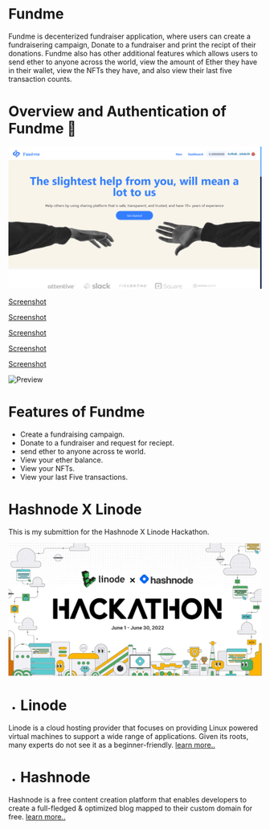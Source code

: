 # Fundme

Fundme is decenterized fundraiser application, where users can create a fundraisering campaign, Donate to a fundraiser and print the recipt of their donations. Fundme also has other additional features which allows users to send ether to anyone across the world, view the amount of Ether they have in their wallet, view the NFTs they have, and also view their last five transaction counts.

# Overview and Authentication of Fundme 🔐
![Screenshot](/assets/Screenshot1.png)

[Screenshot](/assets/Screenshot2.png)

[Screenshot](/assets/Screenshot3.png)

[Screenshot](/assets/Screenshot4.png)

[Screenshot](/assets/Screenshot5.png)

[Screenshot](/assets/Screenshot6.png)

![Preview](/assets/auth.gif)

# Features of Fundme

- Create a fundraising campaign.
- Donate to a fundraiser and request for reciept.
- send ether to anyone across te world.
- View your ether balance.
- View your NFTs.
- View your last Five transactions.

# Hashnode X Linode

This is my submittion for the Hashnode X Linode Hackathon.

![hashnode](/assets/hashnode.webp)

- # Linode 
 Linode is a cloud hosting provider that focuses on providing Linux powered virtual machines to support a wide range of applications. Given its roots, many experts do not see it as a beginner-friendly. [learn more..](https://www.linode.com/)

- # Hashnode

 Hashnode is a free content creation platform that enables developers to create a full-fledged & optimized blog mapped to their custom domain for free. [learn more..](https://hashnode.com/)